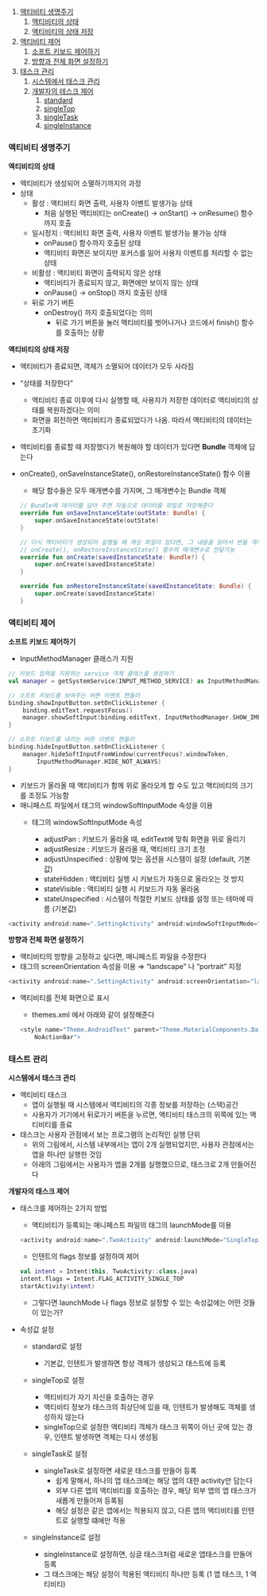 1. [액티비티 생명주기](https://www.notion.so/6373596807ea4a93b724fb46c967ded6)
    1. [액티비티의 상태](https://www.notion.so/Study-13-2-9780499d600843b5bfa60f9df574b858)
    2. [액티비티의 상태 저장](https://www.notion.so/Study-13-2-9780499d600843b5bfa60f9df574b858)
2. [액티비티 제어](https://www.notion.so/Study-13-2-9780499d600843b5bfa60f9df574b858)
    1. [소프트 키보드 제어하기](https://www.notion.so/Study-13-2-9780499d600843b5bfa60f9df574b858)
    2. [방향과 전체 화면 설정하기](https://www.notion.so/Study-13-2-9780499d600843b5bfa60f9df574b858)
3. [태스크 관리](https://www.notion.so/Study-13-2-9780499d600843b5bfa60f9df574b858)
    1. [시스템에서 태스크 관리](https://www.notion.so/Study-13-2-9780499d600843b5bfa60f9df574b858)
    2. [개발자의 테스크 제어](https://www.notion.so/Study-13-2-9780499d600843b5bfa60f9df574b858)
        1. [standard](https://www.notion.so/Study-13-2-9780499d600843b5bfa60f9df574b858)
        2. [singleTop](https://www.notion.so/Study-13-2-9780499d600843b5bfa60f9df574b858)
        3. [singleTask](https://www.notion.so/Study-13-2-9780499d600843b5bfa60f9df574b858)
        4. [singleInstance](https://www.notion.so/Study-13-2-9780499d600843b5bfa60f9df574b858)

### 액티비티 생명주기

**액티비티의 상태**

- 액티비티가 생성되어 소멸하기까지의 과정
- 상태
    - 활성 : 액티비티 화면 출력, 사용자 이벤트 발생가능 상태
        - 처음 실행된 액티비티는 onCreate() → onStart() → onResume() 함수까지 호출
    - 일시정지 : 액티비티 화면 출력, 사용자 이벤트 발생가능 불가능 상태
        - onPause() 함수까지 호출된 상태
        - 액티비티 화면은 보이지만 포커스를 잃어 사용자 이벤트를 처리할 수 없는 상태
    - 비활성 : 액티비티 화면이 출력되지 않은 상태
        - 액티비티가 종료되지 않고, 화면에만 보이지 않는 상태
        - onPause() → onStop() 까지 호출된 상태
    - 뒤로 가기 버튼
        - onDestroy() 까지 호출되었다는 의미
            - 뒤로 가기 버튼을 눌러 액티비티를 벗어나거나 코드에서 finish() 함수를 호출하는 상황

**액티비티의 상태 저장**

- 액티비티가 종료되면, 객체가 소멸되어 데이터가 모두 사라짐
- “상태를 저장한다”
    - 액티비티 종료 이후에 다시 실행할 때, 사용자가 저장한 데이터로 액티비티의 상태를 복원하겠다는 의미
    - 화면을 회전하면 액티비티가 종료되었다가 나옴. 따라서 액티비티의 데이터는 초기화
    
- 액티비티를 종료할 때 저장했다가 복원해야 할 데이터가 있다면 **Bundle** 객체에 담는다
- onCreate(), onSaveInstanceState(), onRestoreInstanceState() 함수 이용
    - 해당 함수들은 모두 매개변수를 가지며, 그 매개변수는 Bundle 객체
    
    ```kotlin
    // Bundle에 데이터를 담아 주면 자동으로 데이터를 파일로 저장해준다
    override fun onSaveInstanceState(outState: Bundle) {
    	super.onSaveInstanceState(outState)
    }
    
    // 다시 액티비티가 생성되어 실행될 때 캐싱 파일이 있다면, 그 내용을 읽어서 번들 객체에 담아
    // onCreate(), onRestoreInstanceState() 함수의 매개변수로 전달가능
    override fun onCreate(savedInstanceState: Bundle?) {
    	super.onCreate(savedInstanceState)
    }
    
    override fun onRestoreInstanceState(savedInstanceState: Bundle) {
    	super.onCreate(savedInstanceState)
    }
    ```
    

### 액티비티 제어

**소프트 키보드 제어하기**

- InputMethodManager 클래스가 지원

```kotlin
// 키보드 입력을 지원하는 service 객체 클래스를 생성하기
val manager = getSystemService(INPUT_METHOD_SERVICE) as InputMethodManager

// 소프트 키보드를 보여주는 버튼 이벤트 핸들러
binding.showInputButton.setOnClickListener {
	binding.editText.requestFocus()
	manager.showSoftInput(binding.editText, InputMethodManager.SHOW_IMPLICIT)
}

// 소프트 키보드를 내리는 버튼 이벤트 핸들러
binding.hideInputButton.setOnClickListener {
	manager.hideSoftInputFromWindow(currentFocus?.windowToken,
		InputMethodManager.HIDE_NOT_ALWAYS)
}
```

- 키보드가 올라올 때 액티비티가 함께 위로 올라오게 할 수도 있고 액티비티의 크기를 조정도 가능함
- 매니페스트 파일에서 <activity> 태그의 windowSoftInputMode 속성을 이용
    - <activity> 태그의 windowSoftInputMode 속성
        - adjustPan : 키보드가 올라올 때, editText에 맞춰 화면을 위로 올리기
        - adjustResize : 키보드가 올라올 때, 액티비티 크기 조정
        - adjustUnspecified : 상황에 맞는 옵션을 시스템이 설정 (default, 기본값)
        - stateHidden : 액티비티 실행 시 키보드가 자동으로 올라오는 것 방지
        - stateVisible : 액티비티 실행 시 키보드가 자동 올라옴
        - stateUnspecified : 시스템이 적절한 키보드 상태를 설정 또는 테마에 따름 (기본값)

```kotlin
<activity android:name=".SettingActivity" android:windowSoftInputMode="adjustPan">
```

**방향과 전체 화면 설정하기**

- 액티비티의 방향을 고정하고 싶다면, 매니페스트 파일을 수정한다
- <activity> 태그의 screenOrientation 속성을 이용 ⇒ “landscape” 나 “portrait” 지정

```kotlin
<activity android:name=".SettingActivity" android:screenOrientation="landscape">
```

- 액티비티를 전체 화면으로 표시
    - themes.xml 에서 아래와 같이 설정해준다
    
    ```kotlin
    <style name="Theme.AndroidText" parent="Theme.MaterialComponents.DayNight.
    	NoActionBar">
    ```
    

### 태스트 관리

**시스템에서 태스크 관리**

- 액티비티 태스크
    - 앱이 실행될 때 시스템에서 액티비티의 각종 정보를 저장하는 (스택)공간
    - 사용자가 기기에서 뒤로가기 버튼을 누르면, 액티비티 태스크의 위쪽에 있는 액티비티를 종료
- 태스크는 사용자 관점에서 보는 프로그램의 논리적인 실행 단위
    - 위의 그림에서, 시스템 내부에서는 앱이 2개 실행되었지만, 사용자 관점에서는 앱을 하나만 실행한 것임
    - 아래의 그림에서는 사용자가 앱을 2개를 실행했으므로, 태스크로 2개 만들어진다

**개발자의 태스크 제어**

- 태스크를 제어하는 2가지 방법
    - 액티비티가 등록되는 매니페스트 파일의 <activity> 태그의 launchMode를 이용
    
    ```kotlin
    <activity android:name=".TwoActivity" android:launchMode="SingleTop">
    ```
    
    - 인텐트의 flags 정보를 설정하여 제어
    
    ```kotlin
    val intent = Intent(this, TwoActivity::class.java)
    intent.flags = Intent.FLAG_ACTIVITY_SINGLE_TOP
    startActivity(intent)
    ```
    
    - 그렇다면 launchMode 나 flags 정보로 설정할 수 있는 속성값에는 어떤 것들이 있는가?

- 속성값 설정
    - standard로 설정
        - 기본값, 인텐트가 발생하면 항상 객체가 생성되고 태스트에 등록
            
    - singleTop로 설정
        - 액티비티가 자기 자신을 호출하는 경우
        - 액티비티 정보가 태스크의 최상단에 있을 때, 인텐트가 발생해도 객체를 생성하지 않는다
        - singleTop으로 설정한 액티비티 객체가 태스크 위쪽이 아닌 곳에 있는 경우, 인텐트 발생하면 객체는 다시 생성됨
         
    - singleTask로 설정
        - singleTask로 설정하면 새로운 태스크를 만들어 등록
            - 쉽게 말해서, 하나의 앱 태스크에는 해당 앱의 대한 activity만 담는다
            - 외부 다른 앱의 액티비티를 호출하는 경우, 해당 외부 앱의 앱 태스크가 새롭게 만들어져 등록됨
            - 해당 설정은 같은 앱에서는 적용되지 않고, 다른 앱의 액티비티를 인텐트로 실행할 떄에만 적용
        
    - singleInstance로 설정
        - singleInstance로 설정하면, 싱글 태스크처럼 새로운 앱태스크를 만들어 등록
        - 그 태스크에는 해당 설정이 적용된 액티비티 하나만 등록 (1 앱 태스크, 1 액티비티)
